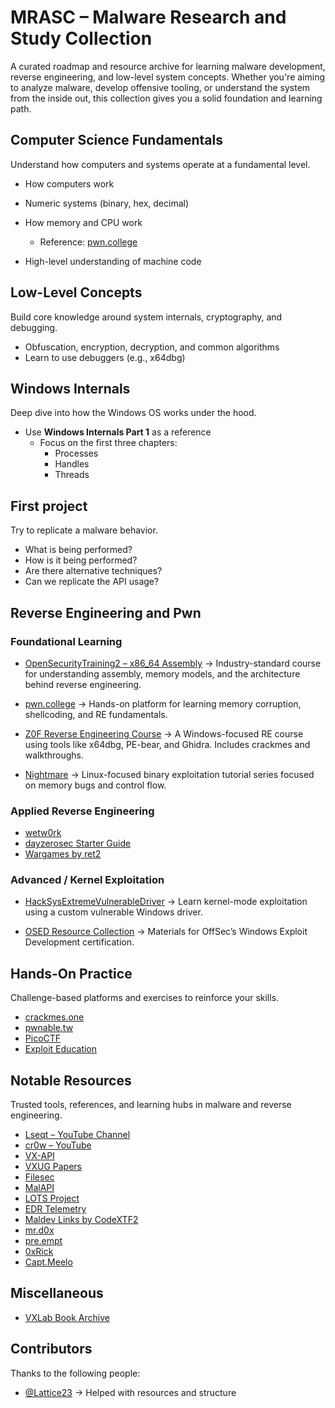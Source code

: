 # MRASC – Malware Research and Study Collection
A curated roadmap and resource archive for learning malware development, reverse engineering, and low-level system concepts. Whether you're aiming to analyze malware, develop offensive tooling, or understand the system from the inside out, this collection gives you a solid foundation and learning path.

## Computer Science Fundamentals
Understand how computers and systems operate at a fundamental level.
* How computers work
* Numeric systems (binary, hex, decimal)
* How memory and CPU work

  * Reference: [pwn.college](https://pwn.college/)
* High-level understanding of machine code

## Low-Level Concepts
Build core knowledge around system internals, cryptography, and debugging.

* Obfuscation, encryption, decryption, and common algorithms
* Learn to use debuggers (e.g., x64dbg)

## Windows Internals
Deep dive into how the Windows OS works under the hood.

* Use **Windows Internals Part 1** as a reference
  * Focus on the first three chapters:
    * Processes
    * Handles
    * Threads

## First project
Try to replicate a malware behavior.
* What is being performed?
* How is it being performed?
* Are there alternative techniques?
* Can we replicate the API usage?

## Reverse Engineering and Pwn
### Foundational Learning
* [OpenSecurityTraining2 – x86_64 Assembly](https://p.ost2.fyi/courses/course-v1:OpenSecurityTraining2+Arch1001_x86-64_Asm+2021_v1/about)
  -> Industry-standard course for understanding assembly, memory models, and the architecture behind reverse engineering.
 
* [pwn.college](https://pwn.college/)
  -> Hands-on platform for learning memory corruption, shellcoding, and RE fundamentals.

* [Z0F Reverse Engineering Course](https://www.debugxp.com/posts/RECourse/)
  -> A Windows-focused RE course using tools like x64dbg, PE-bear, and Ghidra. Includes crackmes and walkthroughs.

* [Nightmare](https://guyinatuxedo.github.io/00-intro/index.html)
  -> Linux-focused binary exploitation tutorial series focused on memory bugs and control flow.

### Applied Reverse Engineering
* [wetw0rk](https://wetw0rk.github.io/)
* [dayzerosec Starter Guide](https://dayzerosec.com/blog/2024/07/11/getting-started-2024.html)
* [Wargames by ret2](https://wargames.ret2.systems/)

### Advanced / Kernel Exploitation

* [HackSysExtremeVulnerableDriver](https://github.com/hacksysteam/HackSysExtremeVulnerableDriver)
  -> Learn kernel-mode exploitation using a custom vulnerable Windows driver.

* [OSED Resource Collection](https://github.com/nop-tech/OSED/tree/main)
  -> Materials for OffSec’s Windows Exploit Development certification.

## Hands-On Practice

Challenge-based platforms and exercises to reinforce your skills.

* [crackmes.one](https://crackmes.one/)
* [pwnable.tw](https://pwnable.tw/challenge/)
* [PicoCTF](https://picoctf.org/)
* [Exploit Education](https://exploit.education/)

## Notable Resources
Trusted tools, references, and learning hubs in malware and reverse engineering.

* [Lseqt – YouTube Channel](https://www.youtube.com/@Lsecqt)
* [cr0w – YouTube](https://www.youtube.com/@crr0ww)
* [VX-API](https://github.com/vxunderground/VX-API)
* [VXUG Papers](https://github.com/vxunderground/VXUG-Papers)
* [Filesec](https://filesec.io/)
* [MalAPI](https://malapi.io/)
* [LOTS Project](https://lots-project.com/)
* [EDR Telemetry](https://www.edr-telemetry.com/)
* [Maldev Links by CodeXTF2](https://github.com/CodeXTF2/maldev-links)
* [mr.d0x](https://mrd0x.com/)
* [pre.empt](https://pre.empt.dev/)
* [0xRick](https://0xrick.github.io/misc/c2/)
* [Capt.Meelo](https://captmeelo.com/)

## Miscellaneous
* [VXLab Book Archive](https://github.com/vxlabinfo/lib/tree/master)

## Contributors
Thanks to the following people:
* [@Lattice23](https://github.com/Lattice23) -> Helped with resources and structure

